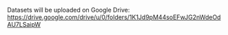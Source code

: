 Datasets will be uploaded on Google Drive: https://drive.google.com/drive/u/0/folders/1K1Jd9pM44soEFwJG2nWdeOdAU7LSaipW
